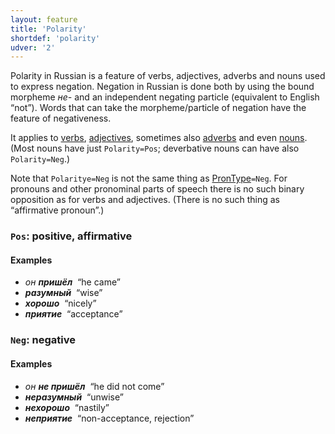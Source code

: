 ```yaml
---
layout: feature
title: 'Polarity'
shortdef: 'polarity'
udver: '2'
---
```


Polarity in Russian is a feature of verbs, adjectives, adverbs and nouns used to express negation. Negation in Russian is done both by using the bound morpheme _не-_
and an independent negating particle (equivalent to English “not”). Words that can take the morpheme/particle of negation have
the feature of negativeness.

It applies to [verbs](ru-pos/VERB),
[adjectives](ru-pos/ADJ), sometimes also [adverbs](ru-pos/ADV) and
even [nouns](ru-pos/NOUN).
(Most nouns have just `Polarity=Pos`;
deverbative nouns can have also `Polarity=Neg`.)

Note that `Polaritye=Neg` is not the same thing as
[PronType]()`=Neg`. For pronouns and other pronominal parts of speech
there is no such binary opposition as for verbs and adjectives. (There
is no such thing as “affirmative pronoun”.)

### <a name="Pos">`Pos`</a>: positive, affirmative

#### Examples

* _он <b>пришёл</b>&nbsp;_ “he came”
* _<b>разумный</b>&nbsp;_ “wise”
* _<b>хорошо</b>&nbsp;_ “nicely”
* _<b>приятие</b>&nbsp;_ “acceptance”

### <a name="Neg">`Neg`</a>: negative

#### Examples

* _он <b>не пришёл</b>&nbsp;_ “he did not come”
* _<b>неразумный</b>&nbsp;_ “unwise”
* _<b>нехорошо</b>&nbsp;_ “nastily”
* _<b>неприятие</b>&nbsp;_ “non-acceptance, rejection”
<!-- Interlanguage links updated So kvě 14 19:02:32 CEST 2022 -->
